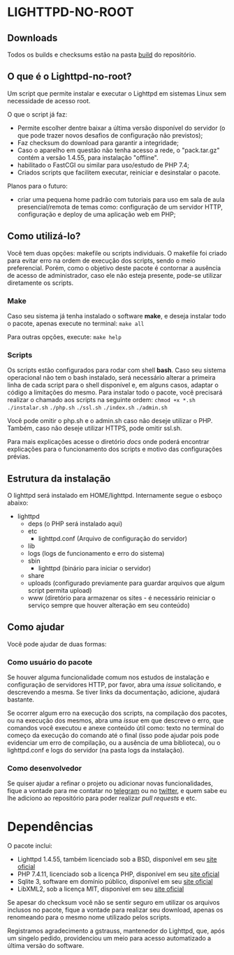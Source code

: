 # LIGHTTPD-NO-ROOT
## Downloads
Todos os builds e checksums estão na pasta [build](https://github.com/felipebastos/lighttpd-no-root/releases) do repositório.

## O que é o Lighttpd-no-root?
Um script que permite instalar e executar o Lighttpd em sistemas Linux sem necessidade de acesso root.

O que o script já faz:
- Permite escolher dentre baixar a última versão disponível do servidor (o que pode trazer novos desafios de configuração não previstos);
- Faz checksum do download para garantir a integridade;
- Caso o aparelho em questão não tenha acesso a rede, o "pack.tar.gz" contém a versão 1.4.55, para instalação "offline".
- habilitado o FastCGI ou similar para uso/estudo de PHP 7.4;
- Criados scripts que facilitem executar, reiniciar e desinstalar o pacote.

Planos para o futuro:
- criar uma pequena home padrão com tutoriais para uso em sala de aula presencial/remota de temas como: configuração de um servidor HTTP, configuração e deploy de uma aplicação web em PHP;

## Como utilizá-lo?
Você tem duas opções: makefile ou scripts individuais. O makefile foi criado para evitar erro na ordem de execução dos scripts, sendo o meio preferencial. Porém, como o objetivo deste pacote é contornar a ausência de acesso de administrador, caso ele não esteja presente, pode-se utilizar diretamente os scripts.

### Make
Caso seu sistema já tenha instalado o software **make**, e deseja instalar todo o pacote, apenas execute no terminal:
`make all`

Para outras opções, execute:
`make help`

### Scripts
Os scripts estão configurados para rodar com shell **bash**. Caso seu sistema operacional não tem o bash instalado, será necessário alterar a primeira linha de cada script para o shell disponível e, em alguns casos, adaptar o código a limitações do mesmo.
Para instalar todo o pacote, você precisará realizar o chamado aos scripts na seguinte ordem:
`chmod +x *.sh`
`./instalar.sh`
`./php.sh`
`./ssl.sh`
`./index.sh`
`./admin.sh`

Você pode omitir o php.sh e o admin.sh caso não deseje utilizar o PHP. Também, caso não deseje utilizar HTTPS, pode omitir ssl.sh.

Para mais explicações acesse o diretório *docs* onde poderá encontrar explicações para o funcionamento dos scripts e motivo das configurações prévias.

## Estrutura da instalação
O lighttpd será instalado em HOME/lighttpd.
Internamente segue o esboço abaixo:
- lighttpd
  - deps (o PHP será instalado aqui)
  - etc
    - lighttpd.conf (Arquivo de configuração do servidor)
  - lib
  - logs (logs de funcionamento e erro do sistema)
  - sbin
    - lighttpd (binário para iniciar o servidor)
  - share
  - uploads (configurado previamente para guardar arquivos que algum script permita upload)
  - www (diretório para armazenar os sites - é necessário reiniciar o serviço sempre que houver alteração em seu conteúdo)

## Como ajudar
Você pode ajudar de duas formas:

### Como usuário do pacote
Se houver alguma funcionalidade comum nos estudos de instalação e configuração de servidores HTTP, por favor, abra uma *issue* solicitando, e descrevendo a mesma. Se tiver links da documentação, adicione, ajudará bastante.

Se ocorrer algum erro na execução dos scripts, na compilação dos pacotes, ou na execução dos mesmos, abra uma *issue* em que descreve o erro, que comandos você executou e anexe conteúdo útil como: texto no terminal do começo da execução do comando até o final (isso pode ajudar pois pode evidenciar um erro de compilação, ou a ausência de uma biblioteca), ou o lighttpd.conf e logs do servidor (na pasta logs da instalação).

### Como desenvolvedor
Se quiser ajudar a refinar o projeto ou adicionar novas funcionalidades, fique a vontade para me contatar no <a href="https://t.me/felipebasnun">telegram</a> ou no <a href="https://www.twitter.com/ehlogico_">twitter</a>, e quem sabe eu lhe adiciono ao repositório para poder realizar *pull requests* e etc.

# Dependências
O pacote inclui:
  - Lighttpd 1.4.55, também licenciado sob a BSD, disponível  em seu <a href="http://www.lighttpd.net/">site oficial</a>
  - PHP 7.4.11, licenciado sob a licença PHP, disponível em seu <a href="https://www.php.net">site oficial</a>
  - Sqlite 3, software em domínio público, disponível em seu <a href="https://sqlite.org/index.html">site oficial</a>
  - LibXML2, sob a licença MIT, disponível em seu <a href="http://www.xmlsoft.org/">site oficial</a>

Se apesar do checksum você não se sentir seguro em utilizar os arquivos inclusos no pacote, fique a vontade para realizar seu download, apenas os renomeando para o mesmo nome utilizado pelos scripts.

Registramos agradecimento a gstrauss, mantenedor do Lighttpd, que, após um singelo pedido, providenciou um meio para acesso automatizado a última versão do software.

